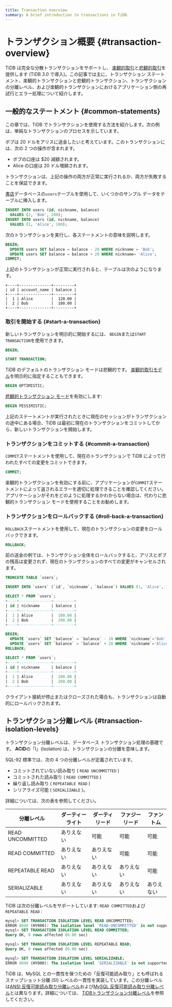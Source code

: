 ```yaml
---
title: Transaction overview
summary: A brief introduction to transactions in TiDB.
---
```


# トランザクション概要 {#transaction-overview}

TiDB は完全な分散トランザクションをサポートし、 [楽観的取引](/optimistic-transaction.md)と[悲観的取引](/pessimistic-transaction.md)を提供します (TiDB 3.0 で導入)。この記事では主に、トランザクション ステートメント、楽観的トランザクションと悲観的トランザクション、トランザクションの分離レベル、および楽観的トランザクションにおけるアプリケーション側の再試行とエラー処理について紹介します。

## 一般的なステートメント {#common-statements}

この章では、TiDB でトランザクションを使用する方法を紹介します。次の例は、単純なトランザクションのプロセスを示しています。

ボブは 20 ドルをアリスに送金したいと考えています。このトランザクションには、次の 2 つの操作が含まれます。

-   ボブの口座は $20 減額されます。
-   Alice の口座は 20 ドル増額されます。

トランザクションは、上記の操作の両方が正常に実行されるか、両方が失敗することを保証できます。

[書店](/develop/dev-guide-bookshop-schema-design.md)データベースの`users`テーブルを使用して、いくつかのサンプル データをテーブルに挿入します。

```sql
INSERT INTO users (id, nickname, balance)
  VALUES (2, 'Bob', 200);
INSERT INTO users (id, nickname, balance)
  VALUES (1, 'Alice', 100);
```

次のトランザクションを実行し、各ステートメントの意味を説明します。

```sql
BEGIN;
  UPDATE users SET balance = balance - 20 WHERE nickname = 'Bob';
  UPDATE users SET balance = balance + 20 WHERE nickname= 'Alice';
COMMIT;
```

上記のトランザクションが正常に実行されると、テーブルは次のようになります。

```
+----+--------------+---------+
| id | account_name | balance |
+----+--------------+---------+
|  1 | Alice        |  120.00 |
|  2 | Bob          |  180.00 |
+----+--------------+---------+

```

### 取引を開始する {#start-a-transaction}

新しいトランザクションを明示的に開始するには、 `BEGIN`または`START TRANSACTION`を使用できます。

```sql
BEGIN;
```

```sql
START TRANSACTION;
```

TiDB のデフォルトのトランザクション モードは悲観的です。 [楽観的取引モデル](/develop/dev-guide-optimistic-and-pessimistic-transaction.md)を明示的に指定することもできます。

```sql
BEGIN OPTIMISTIC;
```

[悲観的トランザクション モード](/develop/dev-guide-optimistic-and-pessimistic-transaction.md)を有効にします:

```sql
BEGIN PESSIMISTIC;
```

上記のステートメントが実行されたときに現在のセッションがトランザクションの途中にある場合、TiDB は最初に現在のトランザクションをコミットしてから、新しいトランザクションを開始します。

### トランザクションをコミットする {#commit-a-transaction}

`COMMIT`ステートメントを使用して、現在のトランザクションで TiDB によって行われたすべての変更をコミットできます。

```sql
COMMIT;
```

楽観的トランザクションを有効にする前に、アプリケーションが`COMMIT`ステートメントによって返されるエラーを適切に処理できることを確認してください。アプリケーションがそれをどのように処理するかわからない場合は、代わりに悲観的トランザクション モードを使用することをお勧めします。

### トランザクションをロールバックする {#roll-back-a-transaction}

`ROLLBACK`ステートメントを使用して、現在のトランザクションの変更をロールバックできます。

```sql
ROLLBACK;
```

前の送金の例では、トランザクション全体をロールバックすると、アリスとボブの残高は変更されず、現在のトランザクションのすべての変更がキャンセルされます。

```sql
TRUNCATE TABLE `users`;

INSERT INTO `users` (`id`, `nickname`, `balance`) VALUES (1, 'Alice', 100), (2, 'Bob', 200);

SELECT * FROM `users`;
+----+--------------+---------+
| id | nickname     | balance |
+----+--------------+---------+
|  1 | Alice        |  100.00 |
|  2 | Bob          |  200.00 |
+----+--------------+---------+

BEGIN;
  UPDATE `users` SET `balance` = `balance` - 20 WHERE `nickname`='Bob';
  UPDATE `users` SET `balance` = `balance` + 20 WHERE `nickname`='Alice';
ROLLBACK;

SELECT * FROM `users`;
+----+--------------+---------+
| id | nickname     | balance |
+----+--------------+---------+
|  1 | Alice        |  100.00 |
|  2 | Bob          |  200.00 |
+----+--------------+---------+
```

クライアント接続が停止またはクローズされた場合も、トランザクションは自動的にロールバックされます。

## トランザクション分離レベル {#transaction-isolation-levels}

トランザクション分離レベルは、データベース トランザクション処理の基礎です。 **ACID**の「I」(Isolation) は、トランザクションの分離を意味します。

SQL-92 標準では、次の 4 つの分離レベルが定義されています。

-   コミットされていない読み取り ( `READ UNCOMMITTED` )
-   コミットされた読み取り ( `READ COMMITTED` )
-   繰り返し読み取り ( `REPEATABLE READ` )
-   シリアライズ可能 ( `SERIALIZABLE` )。

詳細については、次の表を参照してください。

| 分離レベル            | ダーティーライト | ダーティリード | ファジーリード | ファントム |
| ---------------- | -------- | ------- | ------- | ----- |
| READ UNCOMMITTED | ありえない    | 可能      | 可能      | 可能    |
| READ COMMITTED   | ありえない    | ありえない   | 可能      | 可能    |
| REPEATABLE READ  | ありえない    | ありえない   | ありえない   | 可能    |
| SERIALIZABLE     | ありえない    | ありえない   | ありえない   | ありえない |

TiDB は次の分離レベルをサポートしています: `READ COMMITTED`および`REPEATABLE READ` :

```sql
mysql> SET TRANSACTION ISOLATION LEVEL READ UNCOMMITTED;
ERROR 8048 (HY000): The isolation level 'READ-UNCOMMITTED' is not supported. Set tidb_skip_isolation_level_check=1 to skip this error
mysql> SET TRANSACTION ISOLATION LEVEL READ COMMITTED;
Query OK, 0 rows affected (0.00 sec)

mysql> SET TRANSACTION ISOLATION LEVEL REPEATABLE READ;
Query OK, 0 rows affected (0.00 sec)

mysql> SET TRANSACTION ISOLATION LEVEL SERIALIZABLE;
ERROR 8048 (HY000): The isolation level 'SERIALIZABLE' is not supported. Set tidb_skip_isolation_level_check=1 to skip this error
```

TiDB は、MySQL との一貫性を保つための「反復可能読み取り」とも呼ばれるスナップショット分離 (SI) レベルの一貫性を実装しています。この分離レベルは[ANSI 反復可能読み取り分離レベル](/transaction-isolation-levels.md#difference-between-tidb-and-ansi-repeatable-read)および[MySQL 反復可能読み取り分離レベル](/transaction-isolation-levels.md#difference-between-tidb-and-mysql-repeatable-read)とは異なります。詳細については、 [TiDBトランザクション分離レベル](/transaction-isolation-levels.md)を参照してください。
